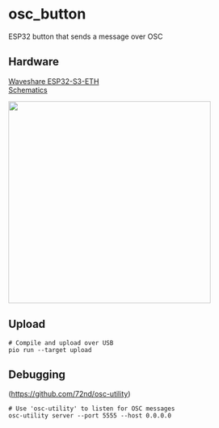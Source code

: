 # osc_button
ESP32 button that sends a message over OSC

## Hardware

[Waveshare ESP32-S3-ETH](https://www.waveshare.com/wiki/ESP32-S3-ETH#Other_resource_link)  
[Schematics](https://files.waveshare.com/wiki/ESP32-S3-ETH/ESP32-S3-ETH-Schematic.pdf)

<img src="https://www.waveshare.com/w/upload/e/e0/ESP32-S3-ETH-details-15.jpg" width=400/>


## Upload

    # Compile and upload over USB
    pio run --target upload

## Debugging

(https://github.com/72nd/osc-utility)

    # Use 'osc-utility' to listen for OSC messages
    osc-utility server --port 5555 --host 0.0.0.0
